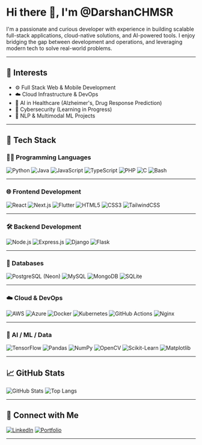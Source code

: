 # Hi there 👋, I'm @DarshanCHMSR

I'm a passionate and curious developer with experience in building scalable full-stack applications, cloud-native solutions, and AI-powered tools. I enjoy bridging the gap between development and operations, and leveraging modern tech to solve real-world problems.

---

## 🧠 Interests

- ⚙️ Full Stack Web & Mobile Development
- ☁️ Cloud Infrastructure & DevOps
- 🧬 AI in Healthcare (Alzheimer's, Drug Response Prediction)
- 🔐 Cybersecurity (Learning in Progress)
- 💬 NLP & Multimodal ML Projects

---

## 🚀 Tech Stack

### 👨‍💻 Programming Languages
![Python](https://img.shields.io/badge/python-3670A0?style=for-the-badge&logo=python&logoColor=ffdd54)
![Java](https://img.shields.io/badge/java-ED8B00?style=for-the-badge&logo=java&logoColor=white)
![JavaScript](https://img.shields.io/badge/javascript-F7DF1E?style=for-the-badge&logo=javascript&logoColor=black)
![TypeScript](https://img.shields.io/badge/typescript-007ACC?style=for-the-badge&logo=typescript&logoColor=white)
![PHP](https://img.shields.io/badge/php-777BB4?style=for-the-badge&logo=php&logoColor=white)
![C](https://img.shields.io/badge/c-00599C?style=for-the-badge&logo=c&logoColor=white)
![Bash](https://img.shields.io/badge/bash-4EAA25?style=for-the-badge&logo=gnubash&logoColor=white)

---

### 🌐 Frontend Development
![React](https://img.shields.io/badge/react-20232A?style=for-the-badge&logo=react&logoColor=61DAFB)
![Next.js](https://img.shields.io/badge/next.js-000000?style=for-the-badge&logo=next.js&logoColor=white)
![Flutter](https://img.shields.io/badge/flutter-02569B?style=for-the-badge&logo=flutter&logoColor=white)
![HTML5](https://img.shields.io/badge/html5-E34F26?style=for-the-badge&logo=html5&logoColor=white)
![CSS3](https://img.shields.io/badge/css3-1572B6?style=for-the-badge&logo=css3&logoColor=white)
![TailwindCSS](https://img.shields.io/badge/tailwindcss-38B2AC?style=for-the-badge&logo=tailwind-css&logoColor=white)

---

### 🛠️ Backend Development
![Node.js](https://img.shields.io/badge/node.js-339933?style=for-the-badge&logo=nodedotjs&logoColor=white)
![Express.js](https://img.shields.io/badge/express.js-404D59?style=for-the-badge)
![Django](https://img.shields.io/badge/django-%23092E20.svg?style=for-the-badge&logo=django&logoColor=white)
![Flask](https://img.shields.io/badge/flask-000000?style=for-the-badge&logo=flask&logoColor=white)

---

### 🧩 Databases
![PostgreSQL (Neon)](https://img.shields.io/badge/postgres%20(neon)-4169E1?style=for-the-badge&logo=postgresql&logoColor=white)
![MySQL](https://img.shields.io/badge/mysql-4479A1?style=for-the-badge&logo=mysql&logoColor=white)
![MongoDB](https://img.shields.io/badge/mongodb-4EA94B?style=for-the-badge&logo=mongodb&logoColor=white)
![SQLite](https://img.shields.io/badge/sqlite-003B57?style=for-the-badge&logo=sqlite&logoColor=white)

---

### ☁️ Cloud & DevOps
![AWS](https://img.shields.io/badge/AWS-232F3E?style=for-the-badge&logo=amazon-aws&logoColor=white)
![Azure](https://img.shields.io/badge/azure-0078D4?style=for-the-badge&logo=microsoft-azure&logoColor=white)
![Docker](https://img.shields.io/badge/docker-2496ED?style=for-the-badge&logo=docker&logoColor=white)
![Kubernetes](https://img.shields.io/badge/kubernetes-326CE5?style=for-the-badge&logo=kubernetes&logoColor=white)
![GitHub Actions](https://img.shields.io/badge/github--actions-2088FF?style=for-the-badge&logo=github-actions&logoColor=white)
![Nginx](https://img.shields.io/badge/nginx-009639?style=for-the-badge&logo=nginx&logoColor=white)

---

### 🧠 AI / ML / Data
![TensorFlow](https://img.shields.io/badge/tensorflow-FF6F00?style=for-the-badge&logo=tensorflow&logoColor=white)
![Pandas](https://img.shields.io/badge/pandas-150458?style=for-the-badge&logo=pandas&logoColor=white)
![NumPy](https://img.shields.io/badge/numpy-013243?style=for-the-badge&logo=numpy&logoColor=white)
![OpenCV](https://img.shields.io/badge/opencv-5C3EE8?style=for-the-badge&logo=opencv&logoColor=white)
![Scikit-Learn](https://img.shields.io/badge/scikit--learn-F7931E?style=for-the-badge&logo=scikitlearn&logoColor=white)
![Matplotlib](https://img.shields.io/badge/matplotlib-11557C?style=for-the-badge&logo=matplotlib&logoColor=white)

---

## 📈 GitHub Stats

![GitHub Stats](https://github-readme-stats.vercel.app/api?username=DarshanCHMSR&show_icons=true&theme=blue-green&count_private=true)
![Top Langs](https://github-readme-stats.vercel.app/api/top-langs/?username=DarshanCHMSR&layout=compact&theme=blue-green)

---

## 🔗 Connect with Me

[![LinkedIn](https://img.shields.io/badge/linkedin-%230077B5.svg?style=for-the-badge&logo=linkedin&logoColor=white)](https://linkedin.com/in/darshan-c-h)
[![Portfolio](https://img.shields.io/badge/Portfolio-121212?style=for-the-badge&logo=github&logoColor=white)](https://YOUR_PORTFOLIO_LINK)

---

<!---
DarshanCHMSR/DarshanCHMSR is a ✨ special ✨ repository because its `README.md` appears on your GitHub profile.
Click the Preview link to see it in action.
--->
